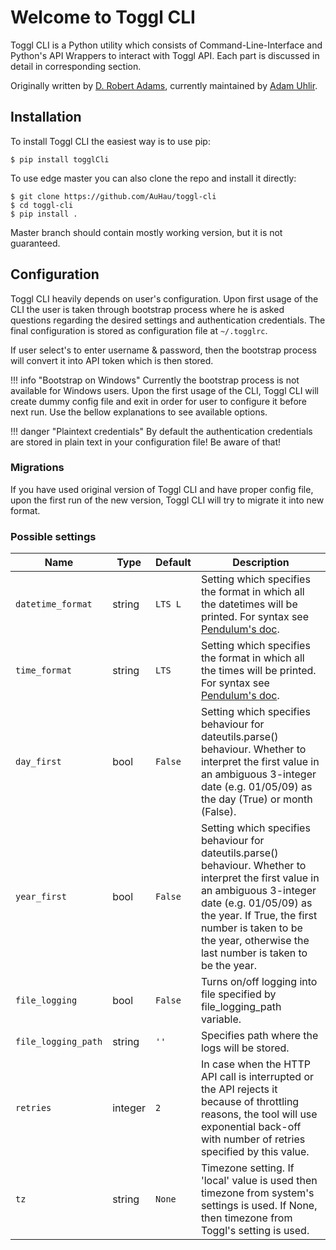 # Welcome to Toggl CLI

Toggl CLI is a Python utility which consists of Command-Line-Interface and Python's API Wrappers to interact with Toggl API.
Each part is discussed in detail in corresponding section.   

Originally written by [D. Robert Adams](https://github.com/drobertadams), currently maintained by [Adam Uhlir](https://github.com/AuHau).

## Installation

To install Toggl CLI the easiest way is to use pip:

```shell
$ pip install togglCli
```

To use edge master you can also clone the repo and install it directly:
```shell
$ git clone https://github.com/AuHau/toggl-cli
$ cd toggl-cli
$ pip install .
```

Master branch should contain mostly working version, but it is not guaranteed.

## Configuration

Toggl CLI heavily depends on user's configuration. Upon first usage of the CLI the user is taken through bootstrap
process where he is asked questions regarding the desired settings and authentication credentials. The final configuration is
stored as configuration file at `~/.togglrc`.

If user select's to enter username & password, then the bootstrap process will convert it into API token which is then
stored.

!!! info "Bootstrap on Windows"
    Currently the bootstrap process is not available for Windows users. Upon the first usage of the CLI, Toggl CLI will
    create dummy config file and exit in order for user to configure it before next run. Use the bellow explanations
    to see available options. 

!!! danger "Plaintext credentials"
    By default the authentication credentials are stored in plain text in your configuration file! Be aware of that!

### Migrations

If you have used original version of Toggl CLI and have proper config file, upon the first run of the new version, Toggl
CLI will try to migrate it into new format.

### Possible settings

| Name | Type | Default | Description |
| --------------|---------- |---------- | ------- |
| `datetime_format` | string | `LTS L` | Setting which specifies the format in which all the datetimes will be printed. For syntax see [Pendulum's doc](https://pendulum.eustace.io/docs/#tokens). |
| `time_format` | string | `LTS` | Setting which specifies the format in which all the times will be printed. For syntax see [Pendulum's doc](https://pendulum.eustace.io/docs/#tokens). |
| `day_first` | bool | `False` | Setting which specifies behaviour for dateutils.parse() behaviour. Whether to interpret the first value in an ambiguous 3-integer date (e.g. 01/05/09) as the day (True) or month (False). |
| `year_first` | bool | `False` | Setting which specifies behaviour for dateutils.parse() behaviour. Whether to interpret the first value in an ambiguous 3-integer date (e.g. 01/05/09) as the year. If True, the first number is taken to be the year, otherwise the last number is taken to be the year. |
| `file_logging` | bool | `False` | Turns on/off logging into file specified by file_logging_path variable. |
| `file_logging_path` | string | `''` | Specifies path where the logs will be stored. |
| `retries` | integer | `2` | In case when the HTTP API call is interrupted or the API rejects it because of throttling reasons, the tool will use exponential back-off with number of retries specified by this value. |
| `tz` | string | `None` | Timezone setting. If 'local' value is used then timezone from system's settings is used. If None, then timezone from Toggl's setting is used. |





